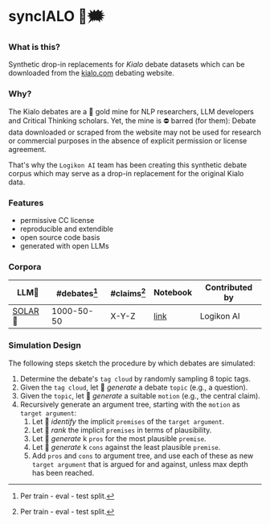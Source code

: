 # syncIALO 🤖🗯️

### What is this?

Synthetic drop-in replacements for _Kialo_ debate datasets which can be downloaded from the [kialo.com](https://kialo.com) debating website.

### Why?

The Kialo debates are a 👑 gold mine for NLP researchers, LLM developers and Critical Thinking scholars. Yet, the mine is ⛔️ barred (for them): Debate data downloaded or scraped from the website may not be used for research or commercial purposes in the absence of explicit permission or license agreement.

That's why the `Logikon AI` team has been creating this synthetic debate corpus which may serve as a drop-in replacement for the original Kialo data.

### Features

- permissive CC license
- reproducible and extendible
- open source code basis
- generated with open LLMs

### Corpora

| LLM🤖 | #debates[^1] | #claims[^1] | Notebook | Contributed by |
|---|---|---|---|---|
|[SOLAR](https://huggingface.co/upstage/SOLAR-10.7B-Instruct-v1.0)🤗|1000-50-50|X-Y-Z|[link](src/solar-ipynb)|Logikon AI|

[^1]: Per train - eval - test split.

### Simulation Design

The following steps sketch the procedure by which debates are simulated:

1. Determine the debate's `tag cloud` by randomly sampling 8 topic tags.
2. Given the `tag cloud`, let 🤖 _generate_ a debate `topic` (e.g., a question).
3. Given the `topic`, let 🤖 _generate_ a suitable `motion` (e.g., the central claim).
4. Recursively generate an argument tree, starting with the `motion` as `target argument`:
   1. Let 🤖 _identify_ the implicit `premises` of the `target argument`.
   2. Let 🤖 _rank_ the implicit `premises` in terms of plausibility.
   3. Let 🤖 _generate_ k `pros` for the most plausible `premise`.
   4. Let 🤖 _generate_ k `cons` against the least plausible `premise`.
   5. Add `pros` and `cons` to argument tree, and use each of these as new `target argument` that is argued for and against, unless max depth has been reached.
